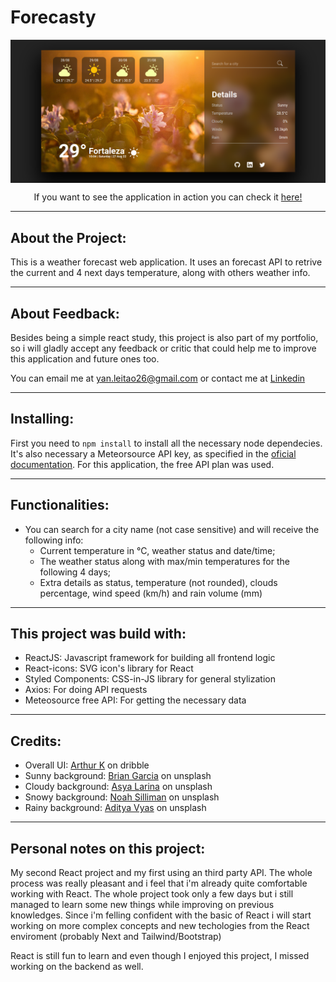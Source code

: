 # Forecasty
<div align="center">
  <img src="https://github.com/Gryygo/Weather-App/blob/main/src/assets/mockup.png" width="1000px" align="center" />
  <p></p>
  <p>If you want to see the application in action you can check it <a href="https://forecasty.netlify.app/">here!</a></p>
</p>
</div>

---

## About the Project:
  This is a weather forecast web application. It uses an forecast API to retrive the current and 4 next days temperature, along with others weather info.
  
---

## About Feedback:
Besides being a simple react study, this project is also part of my portfolio, so i will gladly accept any feedback or critic that could help me to improve this application and future ones too.

You can email me at yan.leitao26@gmail.com or contact me at <a href="https://www.linkedin.com/in/gabriel-leitao/">Linkedin</a>

---

## Installing:
First you need to ```npm install``` to install all the necessary node dependecies. It's also necessary a Meteorsource API key, as specified in the <a href="https://www.meteosource.com/documentation#point">oficial documentation</a>. For this application, the free API plan was used.

---

## Functionalities:
  - You can search for a city name (not case sensitive) and will receive the following info:
    - Current temperature in °C, weather status and date/time;
    - The weather status along with max/min temperatures for the following 4 days;
    - Extra details as status, temperature (not rounded), clouds percentage, wind speed (km/h) and rain volume (mm)
---

## This project was build with:
  - ReactJS: Javascript framework for building all frontend logic
  - React-icons: SVG icon's library for React
  - Styled Components: CSS-in-JS library for general stylization
  - Axios: For doing API requests
  - Meteosource free API: For getting the necessary data

---

## Credits:
  - Overall UI: <a href="https://dribbble.com/shots/7376567-Weather-App-Website?utm_source=pinterest&utm_campaign=pinterest_shot&utm_content=Weather+App+Website&utm_medium=Social_Share">Arthur K</a> on dribble
  - Sunny background: <a href="https://unsplash.com/photos/13VwsTt9pAw">Brian Garcia</a> on unsplash
  - Cloudy background: <a href="https://unsplash.com/photos/nd_Gtyuk1rg">Asya Larina</a> on unsplash
  - Snowy background: <a href="https://unsplash.com/photos/i2J9jnvaAbU">Noah Silliman</a> on unsplash
  - Rainy background: <a href="https://unsplash.com/photos/PzhmEp_aDU4">Aditya Vyas</a> on unsplash

---

## Personal notes on this project:
  My second React project and my first using an third party API. The whole process was really pleasant and i feel that i'm already quite comfortable working with React. The whole project took only a few days but i still managed to learn some new things while improving on previous knowledges. Since i'm  felling confident with the basic of React i will start working on more complex concepts and new techologies from the React enviroment (probably Next and Tailwind/Bootstrap)

React is still fun to learn and even though I enjoyed this project, I missed working on the backend as well.
